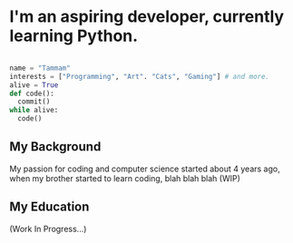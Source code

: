 # I'm an aspiring developer, currently learning Python.

```python

name = "Tammam"
interests = ["Programming", "Art". "Cats", "Gaming"] # and more.
alive = True
def code():
  commit()
while alive:
  code()

```
## My Background

My passion for coding and computer science started about 4 years ago, when my brother started to learn coding, blah blah blah (WIP)
## My Education
(Work In Progress...)

